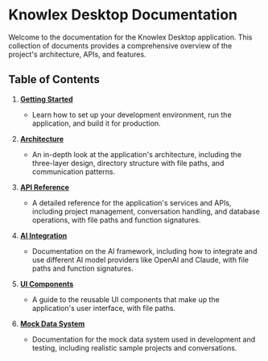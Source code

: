# Knowlex Desktop Documentation

Welcome to the documentation for the Knowlex Desktop application. This collection of documents provides a comprehensive overview of the project's architecture, APIs, and features.

## Table of Contents

1.  **[Getting Started](./01-getting-started.md)**
    *   Learn how to set up your development environment, run the application, and build it for production.

2.  **[Architecture](./02-architecture.md)**
    *   An in-depth look at the application's architecture, including the three-layer design, directory structure with file paths, and communication patterns.

3.  **[API Reference](./03-api-reference.md)**
    *   A detailed reference for the application's services and APIs, including project management, conversation handling, and database operations, with file paths and function signatures.

4.  **[AI Integration](./04-ai-integration.md)**
    *   Documentation on the AI framework, including how to integrate and use different AI model providers like OpenAI and Claude, with file paths and function signatures.

5.  **[UI Components](./05-ui-components.md)**
    *   A guide to the reusable UI components that make up the application's user interface, with file paths.

6.  **[Mock Data System](./06-mock-data.md)**
    *   Documentation for the mock data system used in development and testing, including realistic sample projects and conversations.